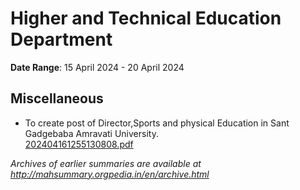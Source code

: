 # Higher and Technical Education Department

**Date Range**: 15 April 2024 - 20 April 2024


## Miscellaneous
- To create post of Director,Sports and physical Education in Sant Gadgebaba Amravati University.\
  [202404161255130808.pdf](https://gr.maharashtra.gov.in/Site/Upload/Government%20Resolutions/English/202404161255130808.pdf)


*Archives of earlier summaries are available at http://mahsummary.orgpedia.in/en/archive.html*